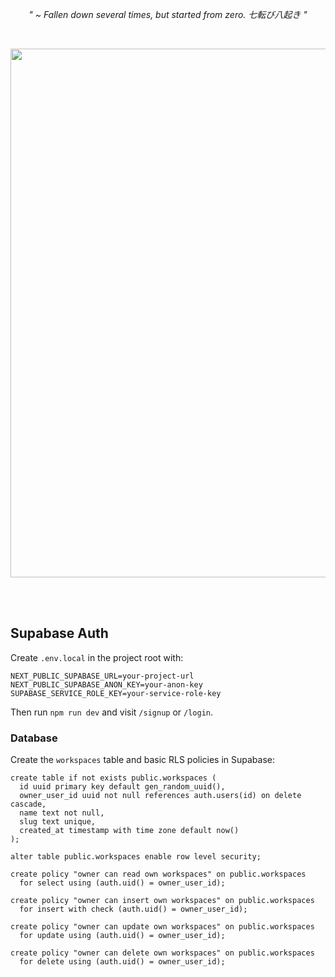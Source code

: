 <p align="center">
  <em>" ~ Fallen down several times, but started from zero. 七転び八起き "</em>
</p>

<br>
<p align="center">
  <img width="1919" height="846" src="https://github.com/user-attachments/assets/01df7e47-678c-4650-b113-862087461f78" alt="image" />
</p>

<br><br>

## Supabase Auth

Create `.env.local` in the project root with:

```
NEXT_PUBLIC_SUPABASE_URL=your-project-url
NEXT_PUBLIC_SUPABASE_ANON_KEY=your-anon-key
SUPABASE_SERVICE_ROLE_KEY=your-service-role-key
```

Then run `npm run dev` and visit `/signup` or `/login`.

### Database

Create the `workspaces` table and basic RLS policies in Supabase:

```
create table if not exists public.workspaces (
  id uuid primary key default gen_random_uuid(),
  owner_user_id uuid not null references auth.users(id) on delete cascade,
  name text not null,
  slug text unique,
  created_at timestamp with time zone default now()
);

alter table public.workspaces enable row level security;

create policy "owner can read own workspaces" on public.workspaces
  for select using (auth.uid() = owner_user_id);

create policy "owner can insert own workspaces" on public.workspaces
  for insert with check (auth.uid() = owner_user_id);

create policy "owner can update own workspaces" on public.workspaces
  for update using (auth.uid() = owner_user_id);

create policy "owner can delete own workspaces" on public.workspaces
  for delete using (auth.uid() = owner_user_id);
```